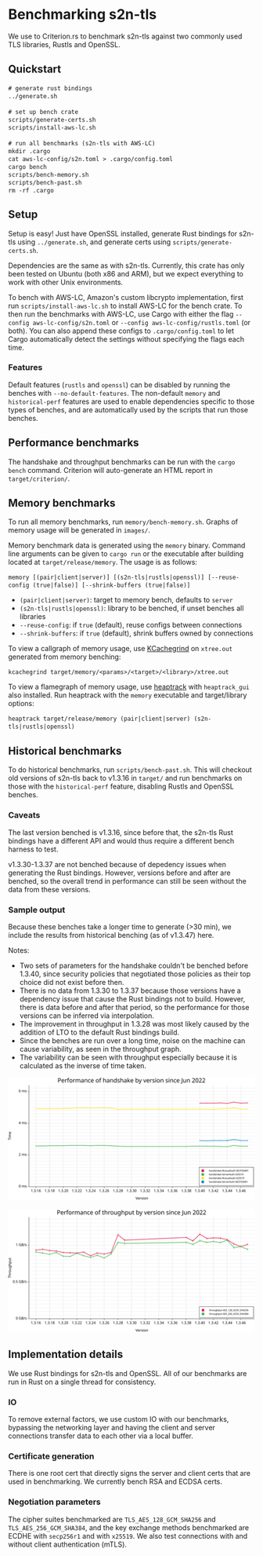 # Benchmarking s2n-tls

We use to Criterion.rs to benchmark s2n-tls against two commonly used TLS libraries, Rustls and OpenSSL.

## Quickstart
```
# generate rust bindings
../generate.sh

# set up bench crate
scripts/generate-certs.sh
scripts/install-aws-lc.sh

# run all benchmarks (s2n-tls with AWS-LC)
mkdir .cargo
cat aws-lc-config/s2n.toml > .cargo/config.toml
cargo bench
scripts/bench-memory.sh
scripts/bench-past.sh
rm -rf .cargo
```

## Setup 

Setup is easy! Just have OpenSSL installed, generate Rust bindings for s2n-tls using `../generate.sh`, and generate certs using `scripts/generate-certs.sh`. 

Dependencies are the same as with s2n-tls. Currently, this crate has only been tested on Ubuntu (both x86 and ARM), but we expect everything to work with other Unix environments. 

To bench with AWS-LC, Amazon's custom libcrypto implementation, first run `scripts/install-aws-lc.sh` to install AWS-LC for the bench crate. To then run the benchmarks with AWS-LC, use Cargo with either the flag `--config aws-lc-config/s2n.toml` or `--config aws-lc-config/rustls.toml` (or both). You can also append these configs to `.cargo/config.toml` to let Cargo automatically detect the settings without specifying the flags each time.  

### Features

Default features (`rustls` and `openssl`) can be disabled by running the benches with `--no-default-features`. The non-default `memory` and `historical-perf` features are used to enable dependencies specific to those types of benches, and are automatically used by the scripts that run those benches.

## Performance benchmarks

The handshake and throughput benchmarks can be run with the `cargo bench` command. Criterion will auto-generate an HTML report in `target/criterion/`. 

## Memory benchmarks

To run all memory benchmarks, run `memory/bench-memory.sh`. Graphs of memory usage will be generated in `images/`.

Memory benchmark data is generated using the `memory` binary. Command line arguments can be given to `cargo run` or the executable after building located at `target/release/memory`. The usage is as follows:

```
memory [(pair|client|server)] [(s2n-tls|rustls|openssl)] [--reuse-config (true|false)] [--shrink-buffers (true|false)]
```

- `(pair|client|server)`: target to memory bench, defaults to `server`
- `(s2n-tls|rustls|openssl)`: library to be benched, if unset benches all libraries
- `--reuse-config`: if `true` (default), reuse configs between connections
- `--shrink-buffers`: if `true` (default), shrink buffers owned by connections

To view a callgraph of memory usage, use [KCachegrind](https://github.com/KDE/kcachegrind) on `xtree.out` generated from memory benching:

```
kcachegrind target/memory/<params>/<target>/<library>/xtree.out
```

To view a flamegraph of memory usage, use [heaptrack](https://github.com/KDE/heaptrack) with `heaptrack_gui` also installed. Run heaptrack with the `memory` executable and target/library options:

```
heaptrack target/release/memory (pair|client|server) (s2n-tls|rustls|openssl)
```

## Historical benchmarks

To do historical benchmarks, run `scripts/bench-past.sh`. This will checkout old versions of s2n-tls back to v1.3.16 in `target/` and run benchmarks on those with the `historical-perf` feature, disabling Rustls and OpenSSL benches.

### Caveats

The last version benched is v1.3.16, since before that, the s2n-tls Rust bindings have a different API and would thus require a different bench harness to test. 

v1.3.30-1.3.37 are not benched because of depedency issues when generating the Rust bindings. However, versions before and after are benched, so the overall trend in performance can still be seen without the data from these versions.

### Sample output

Because these benches take a longer time to generate (>30 min), we include the results from historical benching (as of v1.3.47) here.

Notes:
- Two sets of parameters for the handshake couldn't be benched before 1.3.40, since security policies that negotiated those policies as their top choice did not exist before then.
- There is no data from 1.3.30 to 1.3.37 because those versions have a dependency issue that cause the Rust bindings not to build. However, there is data before and after that period, so the performance for those versions can be inferred via interpolation.
- The improvement in throughput in 1.3.28 was most likely caused by the addition of LTO to the default Rust bindings build. 
- Since the benches are run over a long time, noise on the machine can cause variability, as seen in the throughput graph.
- The variability can be seen with throughput especially because it is calculated as the inverse of time taken.

![historical-perf-handshake](images/historical-perf-handshake.svg)

![historical-perf-throughput](images/historical-perf-throughput.svg)

## Implementation details

We use Rust bindings for s2n-tls and OpenSSL. All of our benchmarks are run in Rust on a single thread for consistency. 

### IO

To remove external factors, we use custom IO with our benchmarks, bypassing the networking layer and having the client and server connections transfer data to each other via a local buffer. 

### Certificate generation

There is one root cert that directly signs the server and client certs that are used in benchmarking. We currently bench RSA and ECDSA certs.

### Negotiation parameters

The cipher suites benchmarked are `TLS_AES_128_GCM_SHA256` and `TLS_AES_256_GCM_SHA384`, and the key exchange methods benchmarked are ECDHE with `secp256r1` and with `x25519`. We also test connections with and without client authentication (mTLS).
